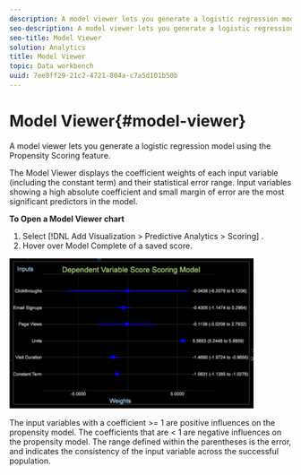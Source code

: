 ```yaml
---
description: A model viewer lets you generate a logistic regression model using the Propensity Scoring feature.
seo-description: A model viewer lets you generate a logistic regression model using the Propensity Scoring feature.
seo-title: Model Viewer
solution: Analytics
title: Model Viewer
topic: Data workbench
uuid: 7ee8ff29-21c2-4721-804a-c7a5d101b50b
---
```


# Model Viewer{#model-viewer}

A model viewer lets you generate a logistic regression model using the Propensity Scoring feature.

The Model Viewer displays the coefficient weights of each input variable (including the constant term) and their statistical error range. Input variables showing a high absolute coefficient and small margin of error are the most significant predictors in the model.

**To Open a Model Viewer chart**

1. Select [!DNL Add Visualization > Predictive Analytics > Scoring] . 
1. Hover over Model Complete of a saved score.

![](assets/propensity_model_viewer.png)

The input variables with a coefficient >= 1 are positive influences on the propensity model. The coefficients that are < 1 are negative influences on the propensity model. The range defined within the parentheses is the error, and indicates the consistency of the input variable across the successful population. 

